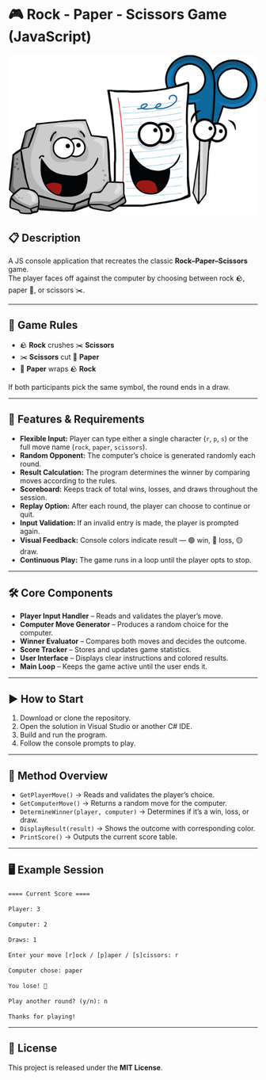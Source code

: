 # 🎮 Rock - Paper - Scissors Game (JavaScript)

![Rock Paper Scissors](../Images/0_3oJdSb7B26rt3xjJ.png)

## 📋 Description

A JS console application that recreates the classic **Rock–Paper–Scissors** game.  
The player faces off against the computer by choosing between rock 🪨, paper 📄, or scissors ✂️.

---

## 📖 Game Rules

- 🪨 **Rock** crushes ✂️ **Scissors**
- ✂️ **Scissors** cut 📄 **Paper**
- 📄 **Paper** wraps 🪨 **Rock**

If both participants pick the same symbol, the round ends in a draw.

---

## 🎯 Features & Requirements

- **Flexible Input:** Player can type either a single character (`r`, `p`, `s`) or the full move name (`rock`, `paper`, `scissors`).
- **Random Opponent:** The computer’s choice is generated randomly each round.
- **Result Calculation:** The program determines the winner by comparing moves according to the rules.
- **Scoreboard:** Keeps track of total wins, losses, and draws throughout the session.
- **Replay Option:** After each round, the player can choose to continue or quit.
- **Input Validation:** If an invalid entry is made, the player is prompted again.
- **Visual Feedback:** Console colors indicate result — 🟢 win, 🔴 loss, 🟡 draw.
- **Continuous Play:** The game runs in a loop until the player opts to stop.

---

## 🛠 Core Components

- **Player Input Handler** – Reads and validates the player’s move.
- **Computer Move Generator** – Produces a random choice for the computer.
- **Winner Evaluator** – Compares both moves and decides the outcome.
- **Score Tracker** – Stores and updates game statistics.
- **User Interface** – Displays clear instructions and colored results.
- **Main Loop** – Keeps the game active until the user ends it.

---

## ▶️ How to Start

1. Download or clone the repository.  
2. Open the solution in Visual Studio or another C# IDE.  
3. Build and run the program.  
4. Follow the console prompts to play.

---

## 📂 Method Overview

- `GetPlayerMove()` → Reads and validates the player’s choice.  
- `GetComputerMove()` → Returns a random move for the computer.  
- `DetermineWinner(player, computer)` → Determines if it’s a win, loss, or draw.  
- `DisplayResult(result)` → Shows the outcome with corresponding color.  
- `PrintScore()` → Outputs the current score table.

---

## 🖥 Example Session
`==== Current Score ====`

`Player: 3`

`Computer: 2`

`Draws: 1`


`Enter your move [r]ock / [p]aper / [s]cissors: r`

`Computer chose: paper`

`You lose! 🔴`


`Play another round? (y/n): n`

`Thanks for playing!`

---

## 📜 License

This project is released under the **MIT License**.

